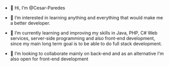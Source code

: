 - 👋 Hi, I’m @Cesar-Paredes

- 👀 I’m interested in learning anything and everything that would make me a better developer.

- 🌱 I’m currently learning and improving my skills in Java, PHP, C# Web services, server-side programming and also front-end development, since my main long term goal is to be able to do full stack development.<br/>

- 💞️ I’m looking to collaborate mainly on back-end and as an alternative I'm also open for front-end development





<!---
Cesar-Paredes/Cesar-Paredes is a ✨ special ✨ repository because its `README.md` (this file) appears on your GitHub profile.
You can click the Preview link to take a look at your changes.
--->

